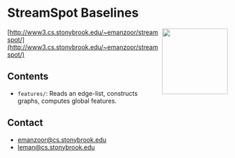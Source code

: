 # StreamSpot Baselines

<img src="http://www3.cs.stonybrook.edu/~emanzoor/streamspot/img/streamspot-logo.jpg" height="150" align="right"/>

[http://www3.cs.stonybrook.edu/~emanzoor/streamspot/](http://www3.cs.stonybrook.edu/~emanzoor/streamspot/)

## Contents

   * `features/`: Reads an edge-list, constructs graphs, computes global features.

## Contact

   * emanzoor@cs.stonybrook.edu
   * leman@cs.stonybrook.edu
